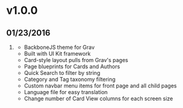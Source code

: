 # v1.0.0
## 01/23/2016

1. [](#new)
    * BackboneJS theme for Grav
    * Built with UI Kit framework
    * Card-style layout pulls from Grav's pages
    * Page blueprints for Cards and Authors
    * Quick Search to filter by string
    * Category and Tag taxonomy filtering
    * Custom navbar menu items for front page and all child pages
    * Language file for easy translation
    * Change number of Card View columns for each screen size

